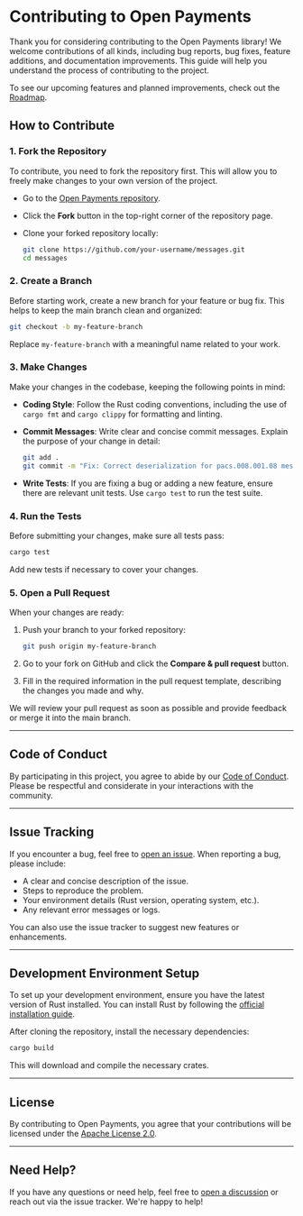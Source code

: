 # Contributing to Open Payments

Thank you for considering contributing to the Open Payments library! We welcome contributions of all kinds, including bug reports, bug fixes, feature additions, and documentation improvements. This guide will help you understand the process of contributing to the project.

To see our upcoming features and planned improvements, check out the [Roadmap](ROADMAP.md).

## How to Contribute

### 1. Fork the Repository

To contribute, you need to fork the repository first. This will allow you to freely make changes to your own version of the project.

- Go to the [Open Payments repository](https://github.com/Open-Payments/messages).
- Click the **Fork** button in the top-right corner of the repository page.
- Clone your forked repository locally:

  ```bash
  git clone https://github.com/your-username/messages.git
  cd messages
  ```

### 2. Create a Branch

Before starting work, create a new branch for your feature or bug fix. This helps to keep the main branch clean and organized:

```bash
git checkout -b my-feature-branch
```

Replace `my-feature-branch` with a meaningful name related to your work.

### 3. Make Changes

Make your changes in the codebase, keeping the following points in mind:

- **Coding Style**: Follow the Rust coding conventions, including the use of `cargo fmt` and `cargo clippy` for formatting and linting.
- **Commit Messages**: Write clear and concise commit messages. Explain the purpose of your change in detail:

  ```bash
  git add .
  git commit -m "Fix: Correct deserialization for pacs.008.001.08 message"
  ```

- **Write Tests**: If you are fixing a bug or adding a new feature, ensure there are relevant unit tests. Use `cargo test` to run the test suite.

### 4. Run the Tests

Before submitting your changes, make sure all tests pass:

```bash
cargo test
```

Add new tests if necessary to cover your changes.

### 5. Open a Pull Request

When your changes are ready:

1. Push your branch to your forked repository:

   ```bash
   git push origin my-feature-branch
   ```

2. Go to your fork on GitHub and click the **Compare & pull request** button.
3. Fill in the required information in the pull request template, describing the changes you made and why.

We will review your pull request as soon as possible and provide feedback or merge it into the main branch.

---

## Code of Conduct

By participating in this project, you agree to abide by our [Code of Conduct](CODE_OF_CONDUCT.md). Please be respectful and considerate in your interactions with the community.

---

## Issue Tracking

If you encounter a bug, feel free to [open an issue](https://github.com/Open-Payments/messages/issues). When reporting a bug, please include:

- A clear and concise description of the issue.
- Steps to reproduce the problem.
- Your environment details (Rust version, operating system, etc.).
- Any relevant error messages or logs.

You can also use the issue tracker to suggest new features or enhancements.

---

## Development Environment Setup

To set up your development environment, ensure you have the latest version of Rust installed. You can install Rust by following the [official installation guide](https://www.rust-lang.org/tools/install).

After cloning the repository, install the necessary dependencies:

```bash
cargo build
```

This will download and compile the necessary crates.

---

## License

By contributing to Open Payments, you agree that your contributions will be licensed under the [Apache License 2.0](LICENSE).

---

## Need Help?

If you have any questions or need help, feel free to [open a discussion](https://github.com/Open-Payments/messages/discussions) or reach out via the issue tracker. We're happy to help!
